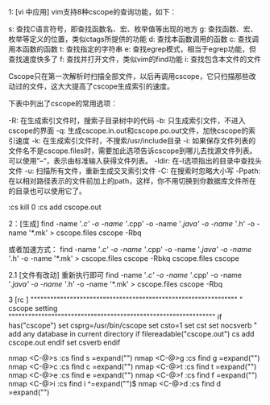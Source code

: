 1: [vi 中应用]
vim支持8种cscope的查询功能，如下：

s: 查找C语言符号，即查找函数名、宏、枚举值等出现的地方
g: 查找函数、宏、枚举等定义的位置，类似ctags所提供的功能
d: 查找本函数调用的函数
c: 查找调用本函数的函数
t: 查找指定的字符串
e: 查找egrep模式，相当于egrep功能，但查找速度快多了
f: 查找并打开文件，类似vim的find功能
i: 查找包含本文件的文件


Cscope只在第一次解析时扫描全部文件，以后再调用cscope，它只扫描那些改动过的文件，这大大提高了cscope生成索引的速度。

下表中列出了cscope的常用选项：

-R: 在生成索引文件时，搜索子目录树中的代码
-b: 只生成索引文件，不进入cscope的界面
-q: 生成cscope.in.out和cscope.po.out文件，加快cscope的索引速度
-k: 在生成索引文件时，不搜索/usr/include目录
-i: 如果保存文件列表的文件名不是cscope.files时，需要加此选项告诉cscope到哪儿去找源文件列表。可以使用”–“，表示由标准输入获得文件列表。
-Idir: 在-I选项指出的目录中查找头文件
-u: 扫描所有文件，重新生成交叉索引文件
-C: 在搜索时忽略大小写
-Ppath: 在以相对路径表示的文件前加上的path，这样，你不用切换到你数据库文件所在的目录也可以使用它了。

:cs kill 0
:cs add cscope.out


2：[生成]
find -name '*.c' -o -name '*.cpp' -o -name '*.java' -o -name '*.h' -o -name '*.mk' > cscope.files
cscope -Rbq

或者加速方式：
find -name '*.c' -o -name '*.cpp' -o -name '*.java' -o -name '*.h' -o -name '*.mk' > cscope.files
cscope -Rbkq cscope.files
cscope


2.1 [文件有改动] 重新执行即可
find -name '*.c' -o -name '*.cpp' -o -name '*.java' -o -name '*.h' -o -name '*.mk' > cscope.files
cscope -Rbq

3 [rc ]
"""""""""""""""""""""""""""""""""""""""""""""""""""""""""""""""
" cscope setting
"""""""""""""""""""""""""""""""""""""""""""""""""""""""""""""""
if has("cscope")
  set csprg=/usr/bin/cscope
  set csto=1
  set cst
  set nocsverb
  " add any database in current directory
  if filereadable("cscope.out")
      cs add cscope.out
  endif
  set csverb
endif

nmap <C-@>s :cs find s <C-R>=expand("<cword>")<CR><CR>
nmap <C-@>g :cs find g <C-R>=expand("<cword>")<CR><CR>
nmap <C-@>c :cs find c <C-R>=expand("<cword>")<CR><CR>
nmap <C-@>t :cs find t <C-R>=expand("<cword>")<CR><CR>
nmap <C-@>e :cs find e <C-R>=expand("<cword>")<CR><CR>
nmap <C-@>f :cs find f <C-R>=expand("<cfile>")<CR><CR>
nmap <C-@>i :cs find i ^<C-R>=expand("<cfile>")<CR>$<CR>
nmap <C-@>d :cs find d <C-R>=expand("<cword>")<CR><CR>

